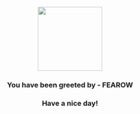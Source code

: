 <p align="center">
            <img src="https://raw.githubusercontent.com/PokeAPI/sprites/master/sprites/pokemon/22.png" width="150" height="150">
          </p>
          <h3 align="center">You have been greeted by - <b>FEAROW</b></h3>
          <h3 align="center">Have a nice day!</h3>
